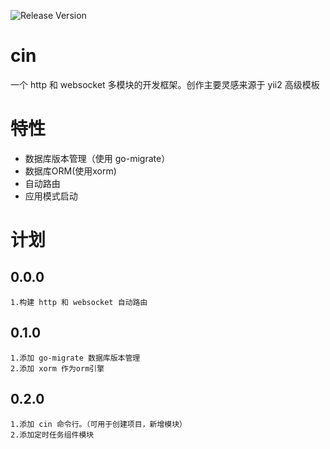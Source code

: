 ![Release Version](https://img.shields.io/badge/release-0.0.1-success)

# cin
一个 http 和 websocket 多模块的开发框架。创作主要灵感来源于 yii2 高级模板

# 特性

- 数据库版本管理（使用 go-migrate）
- 数据库ORM(使用xorm)
- 自动路由
- 应用模式启动

# 计划

## 0.0.0
    1.构建 http 和 websocket 自动路由

## 0.1.0
    1.添加 go-migrate 数据库版本管理
    2.添加 xorm 作为orm引擎

## 0.2.0
    1.添加 cin 命令行。（可用于创建项目，新增模块）
    2.添加定时任务组件模块
